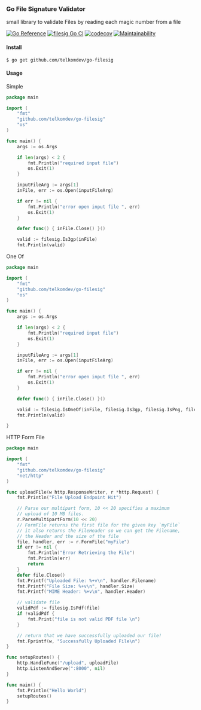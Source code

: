 ### Go File Signature Validator

small library to validate Files by reading each magic number from a file

[![Go Reference](https://pkg.go.dev/badge/github.com/telkomdev/go-filesig.svg)](https://pkg.go.dev/github.com/telkomdev/go-filesig)
[![filesig Go CI](https://github.com/telkomdev/go-filesig/actions/workflows/ci.yml/badge.svg)](https://github.com/telkomdev/go-filesig/actions/workflows/ci.yml)
[![codecov](https://codecov.io/gh/lutfailham96/go-filesig/branch/master/graph/badge.svg?token=9HD3Y6LG9Q)](https://codecov.io/gh/lutfailham96/go-filesig)
[![Maintainability](https://api.codeclimate.com/v1/badges/d7e6b70ae51aefd5b412/maintainability)](https://codeclimate.com/github/lutfailham96/go-filesig/maintainability)

#### Install

```shell
$ go get github.com/telkomdev/go-filesig
```

#### Usage

Simple

```go
package main

import (
	"fmt"
	"github.com/telkomdev/go-filesig"
	"os"
)

func main() {
	args := os.Args

	if len(args) < 2 {
		fmt.Println("required input file")
		os.Exit(1)
	}

	inputFileArg := args[1]
	inFile, err := os.Open(inputFileArg)

	if err != nil {
		fmt.Println("error open input file ", err)
		os.Exit(1)
	}

	defer func() { inFile.Close() }()

	valid := filesig.Is3gp(inFile)
	fmt.Println(valid)
```

One Of
```go
package main

import (
	"fmt"
	"github.com/telkomdev/go-filesig"
	"os"
)

func main() {
	args := os.Args

	if len(args) < 2 {
		fmt.Println("required input file")
		os.Exit(1)
	}

	inputFileArg := args[1]
	inFile, err := os.Open(inputFileArg)

	if err != nil {
		fmt.Println("error open input file ", err)
		os.Exit(1)
	}

	defer func() { inFile.Close() }()

	valid := filesig.IsOneOf(inFile, filesig.Is3gp, filesig.IsPng, filesig.IsJpeg)
	fmt.Println(valid)

}

```

HTTP Form File
```go
package main

import (
	"fmt"
	"github.com/telkomdev/go-filesig"
	"net/http"
)

func uploadFile(w http.ResponseWriter, r *http.Request) {
	fmt.Println("File Upload Endpoint Hit")

	// Parse our multipart form, 10 << 20 specifies a maximum
	// upload of 10 MB files.
	r.ParseMultipartForm(10 << 20)
	// FormFile returns the first file for the given key `myFile`
	// it also returns the FileHeader so we can get the Filename,
	// the Header and the size of the file
	file, handler, err := r.FormFile("myFile")
	if err != nil {
		fmt.Println("Error Retrieving the File")
		fmt.Println(err)
		return
	}
	defer file.Close()
	fmt.Printf("Uploaded File: %+v\n", handler.Filename)
	fmt.Printf("File Size: %+v\n", handler.Size)
	fmt.Printf("MIME Header: %+v\n", handler.Header)

	// validate file
	validPdf := filesig.IsPdf(file)
	if !validPdf {
		fmt.Print("file is not valid PDF file \n")
	}

	// return that we have successfully uploaded our file!
	fmt.Fprintf(w, "Successfully Uploaded File\n")
}

func setupRoutes() {
	http.HandleFunc("/upload", uploadFile)
	http.ListenAndServe(":8000", nil)
}

func main() {
	fmt.Println("Hello World")
	setupRoutes()
}

```

